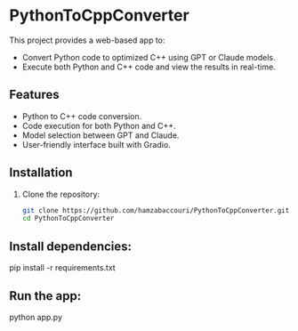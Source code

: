 # PythonToCppConverter

This project provides a web-based app to:
- Convert Python code to optimized C++ using GPT or Claude models.
- Execute both Python and C++ code and view the results in real-time.

## Features
- Python to C++ code conversion.
- Code execution for both Python and C++.
- Model selection between GPT and Claude.
- User-friendly interface built with Gradio.

## Installation
1. Clone the repository:
   ```bash
   git clone https://github.com/hamzabaccouri/PythonToCppConverter.git
   cd PythonToCppConverter
   
## Install dependencies:

pip install -r requirements.txt

## Run the app:

python app.py
